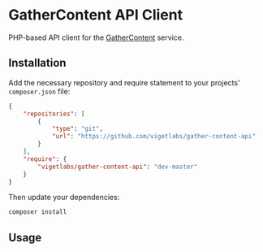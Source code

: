 # GatherContent API Client

PHP-based API client for the [GatherContent](https://gathercontent.com) service.

## Installation

Add the necessary repository and require statement to your projects' `composer.json` file:

```json
{
    "repositories": [
        {
            "type": "git",
            "url": "https://github.com/vigetlabs/gather-content-api"
        }
    ],
    "require": {
        "vigetlabs/gather-content-api": "dev-master"
    }
}
```

Then update your dependencies:

```sh
composer install
```

## Usage



```php



```
